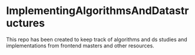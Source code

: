 # ImplementingAlgorithmsAndDatastructures
This repo has been created to keep track of algorithms and ds studies and implementations from frontend masters and other resources.
